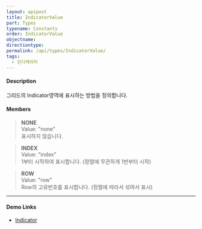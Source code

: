 ```yaml
---
layout: apipost
title: IndicatorValue
part: Types
typename: Constants
order: IndicatorValue
objectname: 
directiontype: 
permalink: /api/types/IndicatorValue/
tags:
  - 인디케이터
---
```


#### Description

 그리드의 Indicator영역에 표시하는 방법을 정의합니다.

#### Members

> **NONE**    
> Value: "none"    
> 표시하지 않습니다.                                          

> **INDEX**  
> Value: "index"   
> 1부터 시작하여 표시합니다. (정렬에 무관하게 1번부터 시작) 

> **ROW**     
> Value: "row"    
> Row의 고유번호를 표시합니다. (정렬에 따라서 섞여서 표시)  

---

#### Demo Links

* [Indicator](http://demo.realgrid.com/GridComponent/Indicator/)